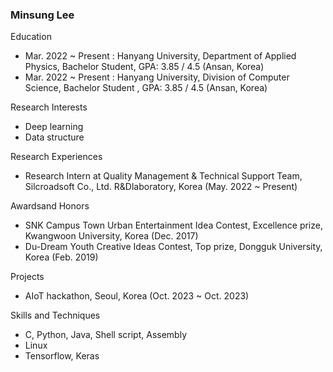 ### Minsung Lee

Education
- Mar. 2022 ~ Present : Hanyang University, Department of Applied Physics, Bachelor Student, GPA: 3.85 / 4.5 (Ansan, Korea)
- Mar. 2022 ~ Present : Hanyang University, Division of Computer Science, Bachelor Student , GPA: 3.85 / 4.5 (Ansan, Korea)

Research Interests
- Deep learning
- Data structure

Research Experiences
- Research Intern at Quality Management & Technical Support Team, Silcroadsoft Co., Ltd. R&Dlaboratory, Korea (May. 2022 ~ Present)

Awardsand Honors
- SNK Campus Town Urban Entertainment Idea Contest, Excellence prize, Kwangwoon University, Korea (Dec. 2017)
- Du-Dream Youth Creative Ideas Contest, Top prize, Dongguk University, Korea (Feb. 2019)

Projects
- AIoT hackathon, Seoul, Korea (Oct. 2023 ~ Oct. 2023)

Skills and Techniques
- C, Python, Java, Shell script, Assembly
- Linux
- Tensorflow, Keras
